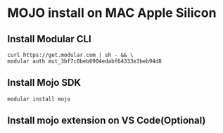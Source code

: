 # MOJO install on MAC Apple Silicon

## Install Modular CLI
``` 
curl https://get.modular.com | sh - && \
modular auth mut_3bf7c0beb0904edabf64333e3beb94d8 
```

## Install Mojo SDK
```
modular install mojo
```

## Install mojo extension on VS Code(Optional)
